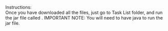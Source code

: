 Instructions:                           
Once you have downloaded all the files, just go to Task List folder, and run the jar file called .
IMPORTANT NOTE: You will need to have java to run the jar file.
